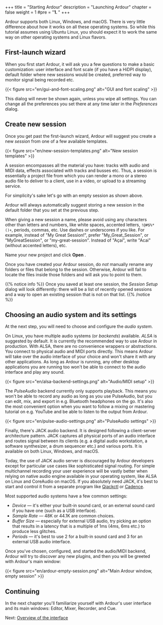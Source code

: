 +++
title = "Starting Ardour"
description = "Launching Ardour"
chapter = false
weight = 1
#pre = "<b>1. </b>"
+++

Ardour supports both Linux, Windows, and macOS. There is very little difference about how it works on all these operating systems. So while this tutorial assumes using Ubuntu Linux, you should expect it to work the same way on other operating systems and Linux flavors.

## First-launch wizard

When you first start Ardour, it will ask you a few questions to make a basic customization: user interface and font scale (if you have a HiDPI display), default folder where new sessions would be created, preferred way to monitor signal being recorded etc.

{{< figure src="en/gui-and-font-scaling.png" alt="GUI and font scaling" >}}

This dialog will never be shown again, unless you wipe all settings. You can change all the preferences you set there at any time later in the _Preferences_ dialog.

## Create new session

Once you get past the first-launch wizard, Ardour will suggest you create a new _session_ from one of a few available templates.

{{< figure src="en/new-session-templates.png" alt="New session templates" >}}

A session encompasses all the material you have: tracks with audio and MIDI data, effects associated with tracks and busses etc. Thus, a session is essentially a project file from which you can render a mono or a stereo audio file to deliver to a client, use in a video, or upload to a streaming service.

For simplicity's sake let's go with an empty session as shown above.

Ardour will always automatically suggest storing a new session in the default folder that you set at the previous step.

When giving a new session a name, please avoid using any characters other than letters and numbers, like white spaces, accented letters, `!@#$%*()+`, periods, commas, etc. Use dashes or underscores if you like. For example, instead of "My Great Session!", prefer "My_Great_Session", or "MyGreatSession", or "my-great-session". Instead of "Açaí", write "Acai" (without accented letters), etc.

Name your new project and click **Open** .

Once you have created your Ardour session, do _not_ manually rename any folders or files that belong to the session. Otherwise, Ardour will fail to locate the files inside those folders and will ask you to point to them.

{{% notice info %}}
Once you saved at least one session, the _Session Setup_ dialog will look differently: there will be a list of recently opened sessions and a way to open an existing session that is not on that list.
{{% /notice %}}

## Choosing an audio system and its settings

At the next step, you will need to choose and configure the _audio system_.

On Linux, you have multiple audio systems (or _backends_) available. _ALSA_ is
suggested by default. It is currently the recommended way to use Ardour in
production. With ALSA, there are no convenience wrappers or abstractions. You
connect to physical audio and MIDI ports directly. This means Ardour will take
over the audio interface of your choice and won't share it with any other
applications. As long as Ardour is running, any other desktop applications you
are running too won't be able to connect to the audio interface and play any
sound.

{{< figure src="en/alsa-backend-settings.png" alt="Audio/MIDI setup" >}}

The _PulseAudio_ backend currently only supports playback. This means you won't
be able to record any audio as long as you use PulseAudio, but you can edit,
mix, and export in e.g. Bluetooth headphones on the go. It's also the most
convenient option when you want to follow a mixing or mastering tutorial on e.g.
YouTube and be able to listen to the output from Ardour.

{{< figure src="en/pulse-audio-settings.png" alt="PulseAudio settings" >}}

Finally, there's JACK audio backend. It is designed following a client-server
architecture pattern. JACK captures all physical ports of an audio interface and
routes signal between its clients (e.g. a digital audio workstation, a software
synthesizer, a drum sequencer etc.) and various ports. It is available on both
Linux, Windows, and macOS.

Today, the use of JACK audio server is discouraged by Ardour developers except
for particular use cases like sophisticated signal routing. For simple
multichannel recording your user experience will be vastly better when relying
on native audio engine available in your operating system, like ALSA on Linux
and CoreAudio on macOS. If you absolutely need JACK, it's best to start and
control it from a separate program like
[Qjackctl](https://qjackctl.sourceforge.io/) or
[Cadence](https://kx.studio/Applications:Cadence).

Most supported audio systems have a few common settings:

- _Device_ — it's either your built-in sound card, or an external sound card if
you have one (such as a USB interface).
- _Sample Rate_ — 48K or 44.1K are common choices.
- _Buffer Size_ — especially for external USB audio, try picking an option that
results in a latency that is a multiple of 1ms (4ms, 6ms etc.) to produce less glitches.
- _Periods_ — it's best to use 2 for a built-in sound card and 3 for an external
USB audio interface.

Once you've chosen, configured, and started the audio/MIDI backend, Ardour will
try to discover any new plugins, and then you will be greeted with Ardour's main
window:

{{< figure src="en/ardour-empty-session.png" alt="Main Ardour window, empty session" >}}

## Continuing

In the next chapter you'll familiarize yourself with Ardour's user interface and its main windows: Editor, Mixer, Recorder, and Cue.

Next: [Overview of the interface](../overview-of-the-interface)
